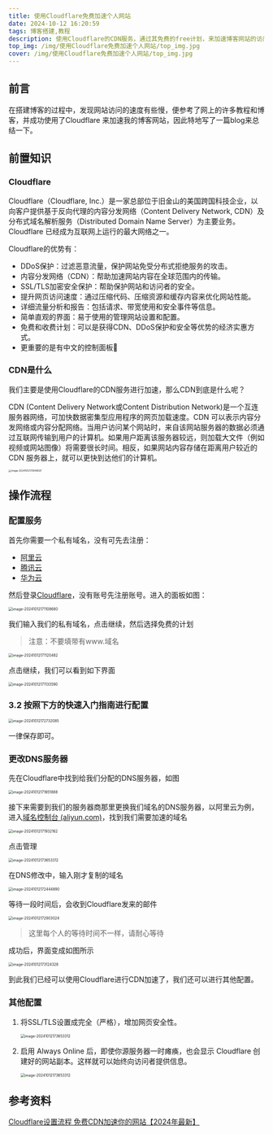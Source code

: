 ```yaml
---
title: 使用Cloudflare免费加速个人网站
date: 2024-10-12 16:20:59
tags: 博客搭建,教程
description: 使用Cloudflare的CDN服务，通过其免费的free计划，来加速博客网站的访问速度。
top_img: /img/使用Cloudflare免费加速个人网站/top_img.jpg
cover: /img/使用Cloudflare免费加速个人网站/top_img.jpg
---
```


## 前言
在搭建博客的过程中，发现网站访问的速度有些慢，便参考了网上的许多教程和博客，并成功使用了Cloudflare 来加速我的博客网站，因此特地写了一篇blog来总结一下。

## 前置知识

### Cloudflare

Cloudflare（Cloudflare, Inc.）是一家总部位于旧金山的美国跨国科技企业，以向客户提供基于反向代理的内容分发网络（Content Delivery Network, CDN）及分布式域名解析服务（Distributed Domain Name Server）为主要业务。Cloudflare 已经成为互联网上运行的最大网络之一。

Cloudflare的优势有：
+ DDoS保护：过滤恶意流量，保护网站免受分布式拒绝服务的攻击。
+ 内容分发网络（CDN）：帮助加速网站内容在全球范围内的传输。
+ SSL/TLS加密安全保护：帮助保护网站和访问者的安全。
+ 提升网页访问速度：通过压缩代码、压缩资源和缓存内容来优化网站性能。
+ 详细流量分析和报告：包括请求、带宽使用和安全事件等信息。
+ 简单直观的界面：易于使用的管理网站设置和配置。
+ 免费和收费计划：可以是获得CDN、DDoS保护和安全等优势的经济实惠方式。
+ 更重要的是有中文的控制面板🫣

### CDN是什么

我们主要是使用Cloudflare的CDN服务进行加速，那么CDN到底是什么呢？

CDN (Content Delivery Network或Content Distribution Network)是一个互连服务器网络，可加快数据密集型应用程序的网页加载速度。CDN 可以表示内容分发网络或内容分配网络。当用户访问某个网站时，来自该网站服务器的数据必须通过互联网传输到用户的计算机。如果用户距离该服务器较远，则加载大文件（例如视频或网站图像）将需要很长时间。相反，如果网站内容存储在距离用户较近的 CDN 服务器上，就可以更快到达他们的计算机。

<img src="/img/使用Cloudflare免费加速个人网站/image-20241012170948597.png" alt="image-20241012170948597" style="zoom: 33%;" />

## 操作流程

### 配置服务

首先你需要一个私有域名，没有可先去注册：
+ [阿里云](https://wanwang.aliyun.com/domain/)
+ [腾讯云](https://buy.cloud.tencent.com/domain)
+ [华为云](https://www.huaweicloud.com/product/domain.html)

然后登录[Cloudflare](https://dash.cloudflare.com/sign-up)，没有账号先注册账号。进入的面板如图：

<img src="/img/使用Cloudflare免费加速个人网站/image-20241012171108680.png" alt="image-20241012171108680" style="zoom: 50%;" />

我们输入我们的私有域名，点击继续，然后选择免费的计划

>   注意：不要填带有www.域名

<img src="/img/使用Cloudflare免费加速个人网站/image-20241012171120482.png" alt="image-20241012171120482" style="zoom: 50%;" />

点击继续，我们可以看到如下界面

<img src="/img/使用Cloudflare免费加速个人网站/image-20241012171133590.png" alt="image-20241012171133590" style="zoom: 50%;" />

### 3.2 按照下方的快速入门指南进行配置

<img src="/img/使用Cloudflare免费加速个人网站/image-20241012172732085.png" alt="image-20241012172732085" style="zoom:50%;" />

一律保存即可。

### 更改DNS服务器

先在Cloudflare中找到给我们分配的DNS服务器，如图

<img src="/img/使用Cloudflare免费加速个人网站/image-20241012171651888.png" alt="image-20241012171651888" style="zoom: 50%;" />

接下来需要到我们的服务器商那里更换我们域名的DNS服务器，以阿里云为例，进入[域名控制台 (aliyun.com)](https://dc.console.aliyun.com/#/domain-list/all)，找到我们需要加速的域名

<img src="/img/使用Cloudflare免费加速个人网站/image-20241012171932162.png" alt="image-20241012171932162" style="zoom:50%;" />

点击管理

<img src="/img/使用Cloudflare免费加速个人网站/image-20241012172054672.png" alt="image-20241012173653312" style="zoom:50%;" />

在DNS修改中，输入刚才复制的域名

<img src="/img/使用Cloudflare免费加速个人网站/image-20241012172444890.png" alt="image-20241012172444890" style="zoom:50%;" />

等待一段时间后，会收到Cloudflare发来的邮件

<img src="/img/使用Cloudflare免费加速个人网站/image-20241012172903024.png" alt="image-20241012172903024" style="zoom:50%;" />

>   这里每个人的等待时间不一样，请耐心等待

成功后，界面变成如图所示

<img src="/img/使用Cloudflare免费加速个人网站/image-20241012173124328.png" alt="image-20241012173124328" style="zoom:50%;" />

到此我们已经可以使用Cloudflare进行CDN加速了，我们还可以进行其他配置。

### 其他配置

1.   将SSL/TLS设置成完全（严格），增加网页安全性。

     <img src="/img/使用Cloudflare免费加速个人网站/image-20241012173653312.png" alt="image-20241012173653312" style="zoom:50%;" />

2.   启用 Always Online 后，即使你源服务器一时瘫痪，也会显示 Cloudflare 创建好的网站副本。这样就可以始终向访问者提供信息。

     <img src="/img/使用Cloudflare免费加速个人网站/image-20241012173855897.png" alt="image-20241012173653312" style="zoom:50%;" />

## 参考资料

[Cloudflare设置流程 免费CDN加速你的网站【2024年最新】](https://for-tiger.com/cloudflare-setup-tutorial-for-cdn-acceleration)
